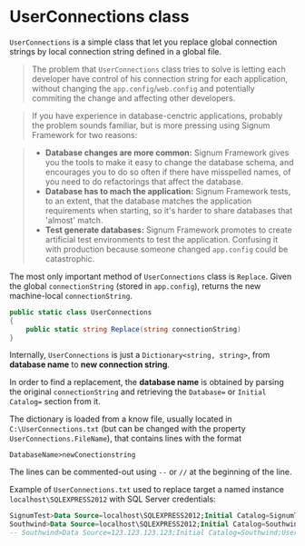 # UserConnections class

`UserConnections` is a simple class that let you replace global connection strings by local connection string defined in a global file. 

> The problem that `UserConnections` class tries to solve is letting each developer have control of his connection string for each application, without changing the `app.config`/`web.config` and potentially commiting the change and affecting other developers. 

>If you have experience in database-cenctric applications, probably the problem sounds familiar, but is more pressing using Signum Framework for two reasons: 

>* **Database changes are more common:** Signum Framework gives you the tools to make it easy to change the database schema, and encourages you to do so often if there have misspelled names, of you need to do refactorings that affect the database.
>* **Database has to mach the application:** Signum Framework tests, to an extent, that the database matches the application requirements when starting, so it's harder to share databases that 'almost' match. 
>* **Test generate databases:** Signum Framework promotes to create artificial test environments to test the application. Confusing it with production because someone changed `app.config` could be catastrophic. 

The most only important method of `UserConnections` class is `Replace`. Given the global `connectionString` (stored in `app.config`), returns the new machine-local `connectionString`. 

```C#
public static class UserConnections
{
    public static string Replace(string connectionString)
}
```

Internally, `UserConnections` is just a `Dictionary<string, string>`, from **database name** to **new connection string**. 

In order to find a replacement, the **database name** is obtained by parsing the original `connectionString` and retrieving the `Database=` or `Initial Catalog=` section from it. 

The dictionary is loaded from a know file, usually located in `C:\UserConnections.txt` (but can be changed with the property `UserConnections.FileName`), that contains lines with the format 

```
DatabaseName>newConectionstring
``` 

The lines can be commented-out using `--` or `//` at the beginning of the line. 

Example of `UserConnections.txt` used to replace target a named instance `localhost\SQLEXPRESS2012` with SQL Server credentials:  

```SQL
SignumTest>Data Source=localhost\SQLEXPRESS2012;Initial Catalog=SignumTest;Integrated Security=true
Southwind>Data Source=localhost\SQLEXPRESS2012;Initial Catalog=Southwind;User ID=sa;Password=sa
-- Southwind>Data Source=123.123.123.123;Initial Catalog=Southwind;User ID=sa;Password=sa.superSecret
```




